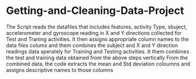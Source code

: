 # Getting-and-Cleaning-Data-Project
The Script reads the datafiles that includes features, activity Type, sbuject, accelerometer and gyroscope reading in X and Y directions collected for Test and Traning activities.
It then assigns appropriate column names to the data files colums and them combines the subject and X and Y direction readings data sperately for Training and Testing activities.
It them combines the test and training data obtained from the above steps vertically
From the combined data, the code extracts the mean and Std deviation coloumns and assigns descriptive names to those columns

